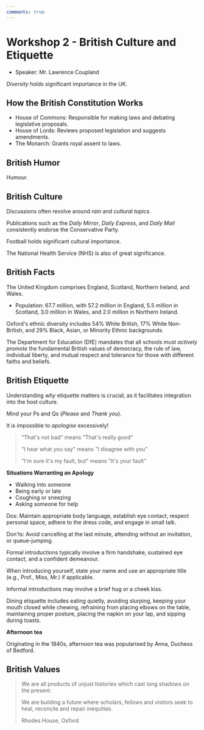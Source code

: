 ```yaml
---
comments: true
---
```


# Workshop 2 - British Culture and Etiquette

- Speaker: Mr. Lawrence Coupland

*Diversity* holds significant importance in the UK.

## How the British Constitution Works

- House of Commons: Responsible for making laws and debating legislative proposals.
- House of Lords: Reviews proposed legislation and suggests amendments.
- The Monarch: Grants royal assent to laws.

## British Humor

Humour.

## British Culture

Discussions often revolve around *rain* and *cultural topics*.

Publications such as the *Daily Mirror*, *Daily Express*, and *Daily Mail* consistently endorse the Conservative Party.

Football holds significant cultural importance.

The National Health Service (NHS) is also of great significance.

## British Facts

The United Kingdom comprises England, Scotland, Northern Ireland, and Wales.

- Population: 67.7 million, with 57.2 million in England, 5.5 million in Scotland, 3.0 million in Wales, and 2.0 million in Northern Ireland.

Oxford's ethnic diversity includes 54% White British, 17% White Non-British, and 29% Black, Asian, or Minority Ethnic backgrounds.

The Department for Education (DfE) mandates that all schools must *actively promote* the fundamental British values of democracy, the rule of law, individual liberty, and mutual respect and tolerance for those with different faiths and beliefs.

## British Etiquette

Understanding *why* etiquette matters is crucial, as it facilitates integration into the host culture.

Mind your Ps and Qs (*Please* and *Thank you*).

It is impossible to *apologise* excessively!

> "That's not bad" means "That's really good"
>
> "I hear what you say" means "I disagree with you"
>
> "I'm sure it's my fault, but" means "It's your fault"

**Situations Warranting an Apology**

- Walking into someone
- Being early or late
- Coughing or sneezing
- Asking someone for help

Dos: Maintain appropriate body language, establish eye contact, respect personal space, adhere to the dress code, and engage in small talk.

Don'ts: Avoid cancelling at the last minute, attending without an invitation, or queue-jumping.

Formal introductions typically involve a firm handshake, sustained eye contact, and a confident demeanour.

When introducing yourself, state your name and use an appropriate title (e.g., Prof., Miss, Mr.) if applicable.

Informal introductions may involve a brief hug or a cheek kiss.

Dining etiquette includes eating quietly, avoiding slurping, keeping your mouth closed while chewing, refraining from placing elbows on the table, maintaining proper posture, placing the napkin on your lap, and sipping during toasts.

**Afternoon tea**

Originating in the 1840s, afternoon tea was popularised by Anna, Duchess of Bedford.

## British Values

> We are all products of unjust histories which cast long shadows on the present.
>
> We are building a future where scholars, fellows and visitors seek to heal, reconcile and repair inequities.
>
> Rhodes House, Oxford
